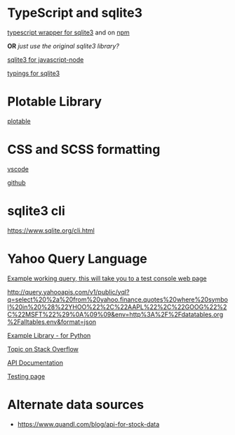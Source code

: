 # TypeScript and sqlite3

[typescript wrapper for sqlite3](https://github.com/JanPeter/TypeScriptSQLite) and on [npm](https://www.npmjs.com/package/tssqlite)

**OR** _just use the original sqlite3 library?_

[sqlite3 for javascript-node](https://github.com/mapbox/node-sqlite3)

[typings for sqlite3](https://www.nuget.org/packages/sqlite3.TypeScript.DefinitelyTyped/)

# Plotable Library

[plotable](https://github.com/palantir/plottable)

# CSS and SCSS formatting

[vscode](https://marketplace.visualstudio.com/items?itemName=mrmlnc.vscode-csscomb)

[github](https://github.com/csscomb/csscomb.js/blob/master/doc/options.md#tab-size)

# sqlite3 cli

<https://www.sqlite.org/cli.html>

# Yahoo Query Language 

[Example working query, this will take you to a test console web page](https://developer.yahoo.com/yql/console/?q=select%20*%20from%20csv%20where%20url%3D%27http%3A%2F%2Fdownload.finance.yahoo.com%2Fd%2Fquotes.csv%3Fs%3DYHOO%2CGOOG%2CAAPL%26f%3Dsl1d1t1c1ohgv%26e%3D.csv%27%20and%20columns%3D%27symbol%2Cprice%2Cdate%2Ctime%2Cchange%2Ccol1%2Chigh%2Clow%2Ccol2%27)

<http://query.yahooapis.com/v1/public/yql?q=select%20%2a%20from%20yahoo.finance.quotes%20where%20symbol%20in%20%28%22YHOO%22%2C%22AAPL%22%2C%22GOOG%22%2C%22MSFT%22%29%0A%09%09&env=http%3A%2F%2Fdatatables.org%2Falltables.env&format=json>

[Example Library - for Python](https://github.com/lukaszbanasiak/yahoo-finance/blob/master/yahoo_finance/__init__.py)

[Topic on Stack Overflow](http://stackoverflow.com/questions/10040954/alternative-to-google-finance-api)

[API Documentation](https://developer.yahoo.com/yql/guide/yql-code-examples.html)

[Testing page](https://developer.yahoo.com/yql/console/#h=desc+datatables.org%2Falltableswithkeys)

# Alternate data sources

* <https://www.quandl.com/blog/api-for-stock-data>

